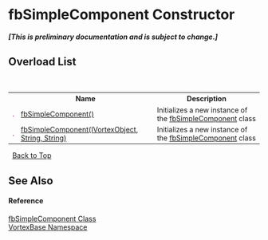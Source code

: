 # fbSimpleComponent Constructor 
 _**\[This is preliminary documentation and is subject to change.\]**_


## Overload List
&nbsp;<table><tr><th></th><th>Name</th><th>Description</th></tr><tr><td>![Public method](media/pubmethod.gif "Public method")</td><td><a href="M_VortexBase_fbSimpleComponent__ctor.md">fbSimpleComponent()</a></td><td>
Initializes a new instance of the <a href="T_VortexBase_fbSimpleComponent.md">fbSimpleComponent</a> class</td></tr><tr><td>![Public method](media/pubmethod.gif "Public method")</td><td><a href="M_VortexBase_fbSimpleComponent__ctor_1.md">fbSimpleComponent(IVortexObject, String, String)</a></td><td>
Initializes a new instance of the <a href="T_VortexBase_fbSimpleComponent.md">fbSimpleComponent</a> class</td></tr></table>&nbsp;
<a href="#fbsimplecomponent-constructor">Back to Top</a>

## See Also


#### Reference
<a href="T_VortexBase_fbSimpleComponent.md">fbSimpleComponent Class</a><br /><a href="N_VortexBase.md">VortexBase Namespace</a><br />
